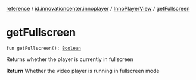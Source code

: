 [reference](../../index.md) / [id.innovationcenter.innoplayer](../index.md) / [InnoPlayerView](index.md) / [getFullscreen](./get-fullscreen.md)

# getFullscreen

`fun getFullscreen(): `[`Boolean`](https://kotlinlang.org/api/latest/jvm/stdlib/kotlin/-boolean/index.html)

Returns whether the player is currently in fullscreen

**Return**
Whether the video player is running in fullscreen mode

